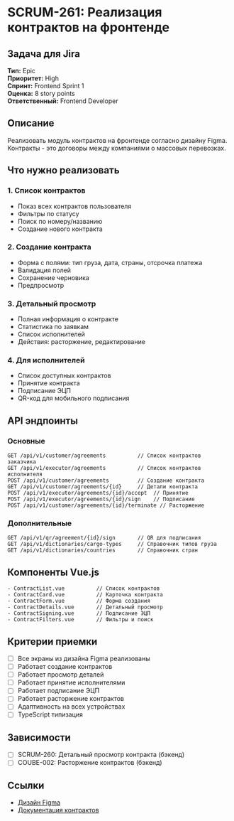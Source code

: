 # SCRUM-261: Реализация контрактов на фронтенде

## Задача для Jira

**Тип:** Epic  
**Приоритет:** High  
**Спринт:** Frontend Sprint 1  
**Оценка:** 8 story points  
**Ответственный:** Frontend Developer  

## Описание

Реализовать модуль контрактов на фронтенде согласно дизайну Figma. Контракты - это договоры между компаниями о массовых перевозках.

## Что нужно реализовать

### 1. Список контрактов
- Показ всех контрактов пользователя
- Фильтры по статусу
- Поиск по номеру/названию
- Создание нового контракта

### 2. Создание контракта
- Форма с полями: тип груза, дата, страны, отсрочка платежа
- Валидация полей
- Сохранение черновика
- Предпросмотр

### 3. Детальный просмотр
- Полная информация о контракте
- Статистика по заявкам
- Список исполнителей
- Действия: расторжение, редактирование

### 4. Для исполнителей
- Список доступных контрактов
- Принятие контракта
- Подписание ЭЦП
- QR-код для мобильного подписания

## API эндпоинты

### Основные
```
GET /api/v1/customer/agreements          // Список контрактов заказчика
GET /api/v1/executor/agreements          // Список контрактов исполнителя
POST /api/v1/customer/agreements         // Создание контракта
GET /api/v1/customer/agreements/{id}     // Детали контракта
POST /api/v1/executor/agreements/{id}/accept  // Принятие
POST /api/v1/executor/agreements/{id}/sign    // Подписание
POST /api/v1/customer/agreements/{id}/terminate // Расторжение
```

### Дополнительные
```
GET /api/v1/qr/agreement/{id}/sign       // QR для подписания
GET /api/v1/dictionaries/cargo-types     // Справочник типов груза
GET /api/v1/dictionaries/countries       // Справочник стран
```

## Компоненты Vue.js

```
- ContractList.vue          // Список контрактов
- ContractCard.vue          // Карточка контракта
- ContractForm.vue          // Форма создания
- ContractDetails.vue       // Детальный просмотр
- ContractSigning.vue       // Подписание ЭЦП
- ContractFilters.vue       // Фильтры и поиск
```

## Критерии приемки

- [ ] Все экраны из дизайна Figma реализованы
- [ ] Работает создание контрактов
- [ ] Работает просмотр деталей
- [ ] Работает принятие исполнителями
- [ ] Работает подписание ЭЦП
- [ ] Работает расторжение контрактов
- [ ] Адаптивность на всех устройствах
- [ ] TypeScript типизация

## Зависимости

- [ ] SCRUM-260: Детальный просмотр контракта (бэкенд)
- [ ] COUBE-002: Расторжение контрактов (бэкенд)

## Ссылки

- [Дизайн Figma](https://www.figma.com/design/N66LiWC21wu8gI0rvSpGaT/Coube?node-id=8053-24164)
- [Документация контрактов](../contract.md) 